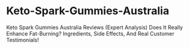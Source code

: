 # Keto-Spark-Gummies-Australia
Keto Spark Gummies Australia Reviews (Expert Analysis) Does It Really Enhance Fat-Burning? Ingredients, Side Effects, And Real Customer Testimonials!
